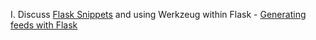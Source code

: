 I. Discuss [Flask Snippets][snippets] and using Werkzeug within Flask
    - [Generating feeds with Flask][atom]


[snippets]: http://flask.pocoo.org/snippets/
[atom]: http://flask.pocoo.org/snippets/10/
